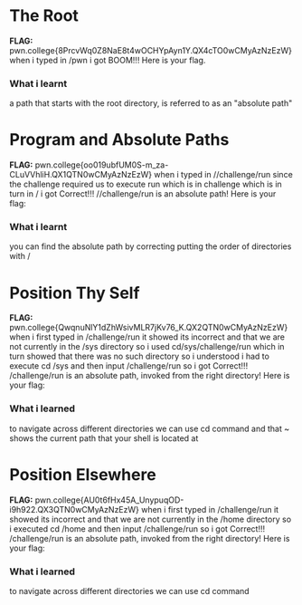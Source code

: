 # The Root 

**FLAG:** pwn.college{8PrcvWq0Z8NaE8t4wOCHYpAyn1Y.QX4cTO0wCMyAzNzEzW}
when i typed in /pwn i got BOOM!!! Here is your flag.

### What i learnt 
a path that starts with the root directory, is referred to as an "absolute path"

# Program and Absolute Paths

**FLAG:** pwn.college{oo019ubfUM0S-m_za-CLuVVhliH.QX1QTN0wCMyAzNzEzW}
when i typed in //challenge/run since the challenge required us to execute run which is in challenge which is in turn in / i got Correct!!!
//challenge/run is an absolute path! Here is your flag:

### What i learnt
you can find the absolute path by correcting putting the order of directories with /

# Position Thy Self

**FLAG:** pwn.college{QwqnuNlY1dZhWsivMLR7jKv76_K.QX2QTN0wCMyAzNzEzW}
when i first typed in /challenge/run it showed its incorrect and that we are not currently in the /sys directory so i used cd/sys/challenge/run which in turn showed that there was no such directory so i understood i had to execute cd /sys and then input /challenge/run so i got Correct!!! /challenge/run is an absolute path, invoked from the right directory! Here is your flag:

### What i learned 
to navigate across different directories we can use cd command and that ~ shows the current path that your shell is located at

# Position Elsewhere

**FLAG:** pwn.college{AU0t6fHx45A_UnypuqOD-i9h922.QX3QTN0wCMyAzNzEzW}
when i first typed in /challenge/run it showed its incorrect and that we are not currently in the /home directory so i executed cd /home and then input /challenge/run so i got Correct!!! /challenge/run is an absolute path, invoked from the right directory! Here is your flag:

### What i learned 
to navigate across different directories we can use cd command
